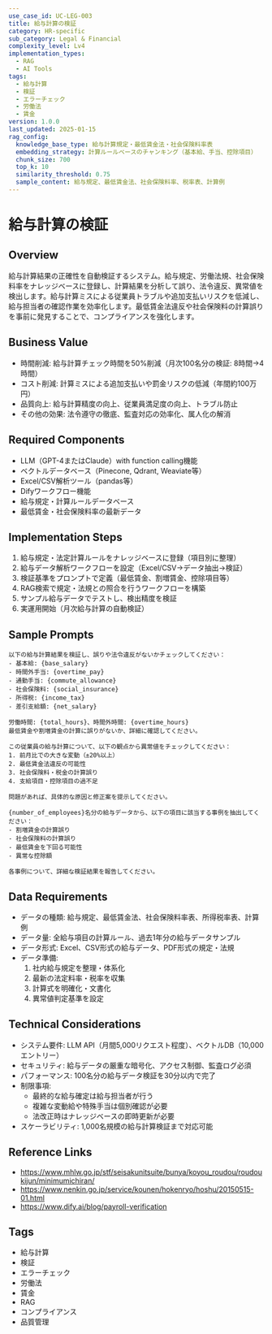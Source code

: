 ```yaml
---
use_case_id: UC-LEG-003
title: 給与計算の検証
category: HR-specific
sub_category: Legal & Financial
complexity_level: Lv4
implementation_types:
  - RAG
  - AI Tools
tags:
  - 給与計算
  - 検証
  - エラーチェック
  - 労働法
  - 賃金
version: 1.0.0
last_updated: 2025-01-15
rag_config:
  knowledge_base_type: 給与計算規定・最低賃金法・社会保険料率表
  embedding_strategy: 計算ルールベースのチャンキング（基本給、手当、控除項目）
  chunk_size: 700
  top_k: 10
  similarity_threshold: 0.75
  sample_content: 給与規定、最低賃金法、社会保険料率、税率表、計算例
---
```


# 給与計算の検証

## Overview

給与計算結果の正確性を自動検証するシステム。給与規定、労働法規、社会保険料率をナレッジベースに登録し、計算結果を分析して誤り、法令違反、異常値を検出します。給与計算ミスによる従業員トラブルや追加支払いリスクを低減し、給与担当者の確認作業を効率化します。最低賃金法違反や社会保険料の計算誤りを事前に発見することで、コンプライアンスを強化します。

## Business Value

- 時間削減: 給与計算チェック時間を50%削減（月次100名分の検証: 8時間→4時間）
- コスト削減: 計算ミスによる追加支払いや罰金リスクの低減（年間約100万円）
- 品質向上: 給与計算精度の向上、従業員満足度の向上、トラブル防止
- その他の効果: 法令遵守の徹底、監査対応の効率化、属人化の解消

## Required Components

- LLM（GPT-4またはClaude）with function calling機能
- ベクトルデータベース（Pinecone, Qdrant, Weaviate等）
- Excel/CSV解析ツール（pandas等）
- Difyワークフロー機能
- 給与規定・計算ルールデータベース
- 最低賃金・社会保険料率の最新データ

## Implementation Steps

1. 給与規定・法定計算ルールをナレッジベースに登録（項目別に整理）
2. 給与データ解析ワークフローを設定（Excel/CSV→データ抽出→検証）
3. 検証基準をプロンプトで定義（最低賃金、割増賃金、控除項目等）
4. RAG検索で規定・法規との照合を行うワークフローを構築
5. サンプル給与データでテストし、検出精度を検証
6. 実運用開始（月次給与計算の自動検証）

## Sample Prompts

```
以下の給与計算結果を検証し、誤りや法令違反がないかチェックしてください：
- 基本給: {base_salary}
- 時間外手当: {overtime_pay}
- 通勤手当: {commute_allowance}
- 社会保険料: {social_insurance}
- 所得税: {income_tax}
- 差引支給額: {net_salary}

労働時間: {total_hours}、時間外時間: {overtime_hours}
最低賃金や割増賃金の計算に誤りがないか、詳細に確認してください。
```

```
この従業員の給与計算について、以下の観点から異常値をチェックしてください：
1. 前月比での大きな変動（±20%以上）
2. 最低賃金法違反の可能性
3. 社会保険料・税金の計算誤り
4. 支給項目・控除項目の過不足

問題があれば、具体的な原因と修正案を提示してください。
```

```
{number_of_employees}名分の給与データから、以下の項目に該当する事例を抽出してください：
- 割増賃金の計算誤り
- 社会保険料の計算誤り
- 最低賃金を下回る可能性
- 異常な控除額

各事例について、詳細な検証結果を報告してください。
```

## Data Requirements

- データの種類: 給与規定、最低賃金法、社会保険料率表、所得税率表、計算例
- データ量: 全給与項目の計算ルール、過去1年分の給与データサンプル
- データ形式: Excel、CSV形式の給与データ、PDF形式の規定・法規
- データ準備:
  1. 社内給与規定を整理・体系化
  2. 最新の法定料率・税率を収集
  3. 計算式を明確化・文書化
  4. 異常値判定基準を設定

## Technical Considerations

- システム要件: LLM API（月間5,000リクエスト程度）、ベクトルDB（10,000エントリー）
- セキュリティ: 給与データの厳重な暗号化、アクセス制御、監査ログ必須
- パフォーマンス: 100名分の給与データ検証を30分以内で完了
- 制限事項:
  - 最終的な給与確定は給与担当者が行う
  - 複雑な変動給や特殊手当は個別確認が必要
  - 法改正時はナレッジベースの即時更新が必要
- スケーラビリティ: 1,000名規模の給与計算検証まで対応可能

## Reference Links

- https://www.mhlw.go.jp/stf/seisakunitsuite/bunya/koyou_roudou/roudoukijun/minimumichiran/
- https://www.nenkin.go.jp/service/kounen/hokenryo/hoshu/20150515-01.html
- https://www.dify.ai/blog/payroll-verification

## Tags

- 給与計算
- 検証
- エラーチェック
- 労働法
- 賃金
- RAG
- コンプライアンス
- 品質管理
